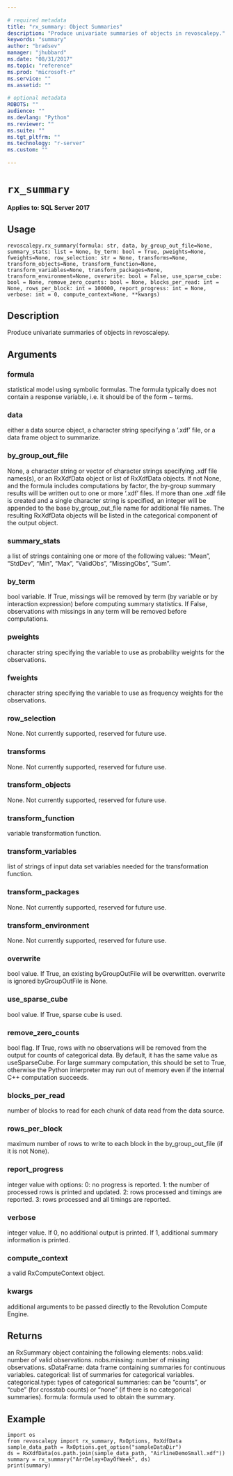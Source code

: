 ```yaml
--- 
 
# required metadata 
title: "rx_summary: Object Summaries" 
description: "Produce univariate summaries of objects in revoscalepy." 
keywords: "summary" 
author: "bradsev" 
manager: "jhubbard" 
ms.date: "08/31/2017" 
ms.topic: "reference" 
ms.prod: "microsoft-r" 
ms.service: "" 
ms.assetid: "" 
 
# optional metadata 
ROBOTS: "" 
audience: "" 
ms.devlang: "Python" 
ms.reviewer: "" 
ms.suite: "" 
ms.tgt_pltfrm: "" 
ms.technology: "r-server" 
ms.custom: "" 
 
---
```


# `rx_summary`


**Applies to: SQL Server 2017**


## Usage



```
revoscalepy.rx_summary(formula: str, data, by_group_out_file=None, summary_stats: list = None, by_term: bool = True, pweights=None, fweights=None, row_selection: str = None, transforms=None, transform_objects=None, transform_function=None, transform_variables=None, transform_packages=None, transform_environment=None, overwrite: bool = False, use_sparse_cube: bool = None, remove_zero_counts: bool = None, blocks_per_read: int = None, rows_per_block: int = 100000, report_progress: int = None, verbose: int = 0, compute_context=None, **kwargs)
```




## Description

Produce univariate summaries of objects in revoscalepy.


## Arguments


### formula

statistical model using symbolic formulas. The formula typically
does not contain a response variable, i.e. it should be of the form ~ terms.


### data

either a data source object, a character string specifying a
‘.xdf’ file, or a data frame object to summarize.


### by_group_out_file

None, a character string or vector of character
strings specifying .xdf file names(s), or an RxXdfData object or list of
RxXdfData objects. If not None, and the formula includes computations by
factor, the by-group summary results will be written out to one or more
‘.xdf’ files. If more than one .xdf file is created and a single character
string is specified, an integer will be appended to the base by_group_out_file
name for additional file names. The resulting RxXdfData objects will be
listed in the categorical component of the output object.


### summary_stats

a list of strings containing one or more of the
following values: “Mean”, “StdDev”, “Min”, “Max”, “ValidObs”, “MissingObs”,
“Sum”.


### by_term

bool variable. If True, missings will be removed by term
(by variable or by interaction expression) before computing summary
statistics. If False, observations with missings in any term will be
removed before computations.


### pweights

character string specifying the variable to use as
probability weights for the observations.


### fweights

character string specifying the variable to use as
frequency weights for the observations.


### row_selection

None. Not currently supported, reserved for future use.


### transforms

None. Not currently supported, reserved for future use.


### transform_objects

None. Not currently supported, reserved for
future use.


### transform_function

variable transformation function.


### transform_variables

list of strings of input data set variables
needed for the transformation function.


### transform_packages

None. Not currently supported, reserved for
future use.


### transform_environment

None. Not currently supported, reserved for
future use.


### overwrite

bool value. If True, an existing byGroupOutFile will
be overwritten. overwrite is ignored byGroupOutFile is None.


### use_sparse_cube

bool value. If True, sparse cube is used.


### remove_zero_counts

bool flag. If True, rows with no observations
will be removed from the output for counts of categorical data. By default,
it has the same value as useSparseCube. For large summary computation, this
should be set to True, otherwise the Python interpreter may run out of
memory even if the internal C++ computation succeeds.


### blocks_per_read

number of blocks to read for each chunk of data
read from the data source.


### rows_per_block

maximum number of rows to write to each block in the
by_group_out_file (if it is not None).


### report_progress

integer value with options:
0: no progress is reported.
1: the number of processed rows is printed and updated.
2: rows processed and timings are reported.
3: rows processed and all timings are reported.


### verbose

integer value. If 0, no additional output is printed. If 1,
additional summary information is printed.


### compute_context

a valid RxComputeContext object.


### kwargs

additional arguments to be passed directly to the Revolution
Compute Engine.


## Returns

an RxSummary object containing the following elements:
nobs.valid: number of valid observations.
nobs.missing: number of missing observations.
sDataFrame: data frame containing summaries for continuous variables.
categorical: list of summaries for categorical variables.
categorical.type: types of categorical summaries: can be “counts”, or “cube” (for crosstab counts) or “none” (if there is no categorical summaries).
formula: formula used to obtain the summary.


## Example



```
import os
from revoscalepy import rx_summary, RxOptions, RxXdfData
sample_data_path = RxOptions.get_option("sampleDataDir")
ds = RxXdfData(os.path.join(sample_data_path, "AirlineDemoSmall.xdf"))
summary = rx_summary("ArrDelay+DayOfWeek", ds)
print(summary)
```

